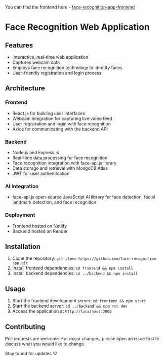 You can find the frontend here - [face-recognition-app-frontend](https://github.com/astha24verma/face-recognition-app-frontend) 
# Face Recognition Web Application

## Features

- Interactive, real-time web application
- Captures webcam data
- Employs face recognition technology to identify faces
- User-friendly registration and login process

## Architecture

### Frontend
- React.js for building user interfaces
- Webcam integration for capturing live video feed
- User registration and login with face recognition
- Axios for communicating with the backend API

### Backend
- Node.js and Express.js
- Real-time data processing for face recognition
- Face recognition integration with face-api.js library
- Data storage and retrieval with MongoDB Atlas
- JWT for user authentication

### AI Integration
- face-api.js open-source JavaScript AI library for face detection, facial landmark detection, and face recognition

### Deployment
- Frontend hosted on Netlify
- Backend hosted on Render

## Installation

1. Clone the repository: `git clone https://github.com/face-recognition-app.git`
2. Install frontend dependencies: `cd frontend && npm install`
3. Install backend dependencies: `cd ../backend && npm install`

## Usage

1. Start the frontend development server: `cd frontend && npm start`
2. Start the backend server: `cd ../backend && npm run dev`
3. Access the application at `http://localhost:3000`

## Contributing

Pull requests are welcome. For major changes, please open an issue first to discuss what you would like to change.


Stay tuned for updates ♡

